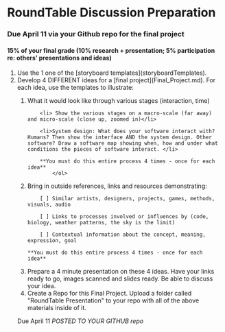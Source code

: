 # RoundTable Discussion Preparation 

### Due April 11 via your Github repo for the final project

#### 15% of your final grade (10% research + presentation; 5% participation re: others' presentations and ideas)

<ol>
<li> Use the 1 one of the [storyboard templates](storyboardTemplates). </li>

<li> Develop 4 DIFFERENT ideas for a [final project](Final_Project.md). For each idea, use the templates to illustrate: </li>
		<ol>
		<li> What it would look like through various stages (interaction, time) </li>

		<li> Show the various stages on a macro-scale (far away) and micro-scale (close up, zoomed in)</li>

		<li>System design: What does your software interact with? Humans? Then show the interface AND the system design. Other software? Draw a software map showing when, how and under what conditions the pieces of software interact. </li>

		**You must do this entire process 4 times - once for each idea**
			</ol>
<li> Bring in outside references, links and resources demonstrating: </li>

		[ ] Similar artists, designers, projects, games, methods, visuals, audio

		[ ] Links to processes involved or influences by (code, biology, weather patterns, the sky is the limit)

		[ ] Contextual information about the concept, meaning, expression, goal

	**You must do this entire process 4 times - once for each idea**

<li> Prepare a 4 minute presentation on these 4 ideas. Have your links ready to go, images scanned and slides ready. Be able to discuss your idea. </li>

<li> Create a Repo for this Final Project. Upload a folder called "RoundTable Presentation" to your repo with all of the above materials inside of it. </li>
</ol>

Due April 11 *POSTED TO YOUR GITHUB repo* 
